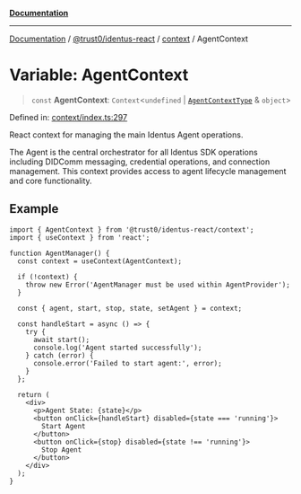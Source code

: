 [**Documentation**](../../../../README.md)

***

[Documentation](../../../../README.md) / [@trust0/identus-react](../../README.md) / [context](../README.md) / AgentContext

# Variable: AgentContext

> `const` **AgentContext**: `Context`\<`undefined` \| [`AgentContextType`](../type-aliases/AgentContextType.md) & `object`\>

Defined in: [context/index.ts:297](https://github.com/trust0-project/identus/blob/3749e9a950934dc175049977b6cd44e590678417/packages/identus-react/src/context/index.ts#L297)

React context for managing the main Identus Agent operations.

The Agent is the central orchestrator for all Identus SDK operations including
DIDComm messaging, credential operations, and connection management. This context
provides access to agent lifecycle management and core functionality.

## Example

```tsx
import { AgentContext } from '@trust0/identus-react/context';
import { useContext } from 'react';

function AgentManager() {
  const context = useContext(AgentContext);
  
  if (!context) {
    throw new Error('AgentManager must be used within AgentProvider');
  }
  
  const { agent, start, stop, state, setAgent } = context;
  
  const handleStart = async () => {
    try {
      await start();
      console.log('Agent started successfully');
    } catch (error) {
      console.error('Failed to start agent:', error);
    }
  };
  
  return (
    <div>
      <p>Agent State: {state}</p>
      <button onClick={handleStart} disabled={state === 'running'}>
        Start Agent
      </button>
      <button onClick={stop} disabled={state !== 'running'}>
        Stop Agent
      </button>
    </div>
  );
}
```
